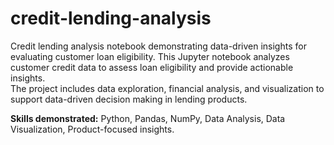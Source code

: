 # credit-lending-analysis
Credit lending analysis notebook demonstrating data-driven insights for evaluating customer loan eligibility.
This Jupyter notebook analyzes customer credit data to assess loan eligibility and provide actionable insights.  
The project includes data exploration, financial analysis, and visualization to support data-driven decision making in lending products.  

**Skills demonstrated:** Python, Pandas, NumPy, Data Analysis, Data Visualization, Product-focused insights.
